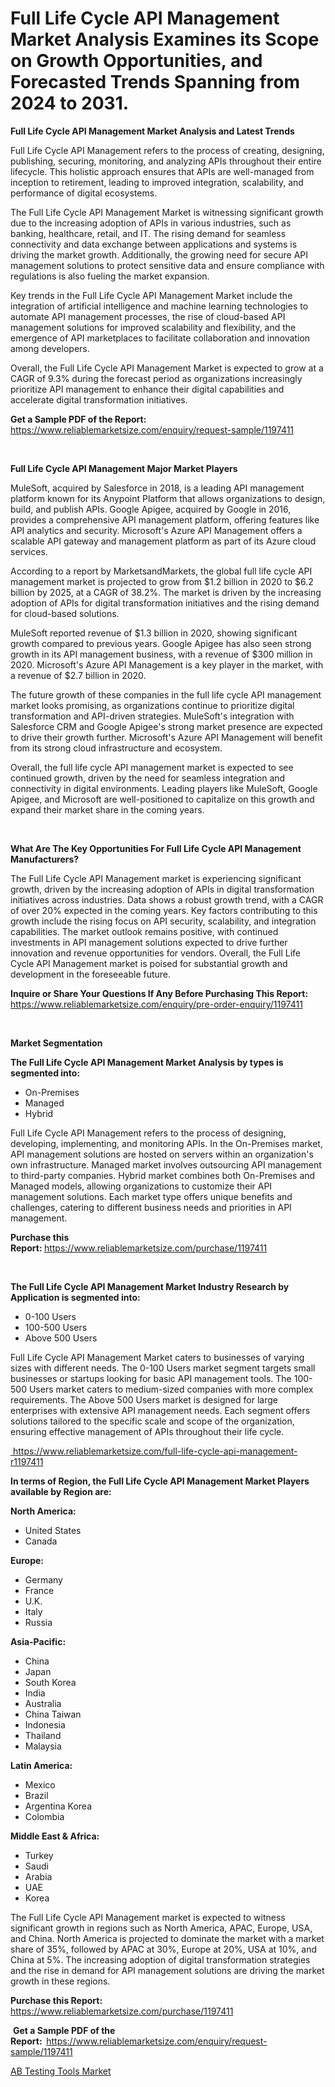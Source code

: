 <p><h1>Full Life Cycle API Management Market Analysis Examines its Scope on Growth Opportunities, and Forecasted Trends Spanning from 2024 to 2031.</h1></p><p><strong>Full Life Cycle API Management Market Analysis and Latest Trends</strong></p>
<p><p>Full Life Cycle API Management refers to the process of creating, designing, publishing, securing, monitoring, and analyzing APIs throughout their entire lifecycle. This holistic approach ensures that APIs are well-managed from inception to retirement, leading to improved integration, scalability, and performance of digital ecosystems.</p><p>The Full Life Cycle API Management Market is witnessing significant growth due to the increasing adoption of APIs in various industries, such as banking, healthcare, retail, and IT. The rising demand for seamless connectivity and data exchange between applications and systems is driving the market growth. Additionally, the growing need for secure API management solutions to protect sensitive data and ensure compliance with regulations is also fueling the market expansion.</p><p>Key trends in the Full Life Cycle API Management Market include the integration of artificial intelligence and machine learning technologies to automate API management processes, the rise of cloud-based API management solutions for improved scalability and flexibility, and the emergence of API marketplaces to facilitate collaboration and innovation among developers.</p><p>Overall, the Full Life Cycle API Management Market is expected to grow at a CAGR of 9.3% during the forecast period as organizations increasingly prioritize API management to enhance their digital capabilities and accelerate digital transformation initiatives.</p></p>
<p><strong>Get a Sample PDF of the Report:&nbsp;</strong> <a href="https://www.reliablemarketsize.com/enquiry/request-sample/1197411">https://www.reliablemarketsize.com/enquiry/request-sample/1197411</a></p>
<p>&nbsp;</p>
<p><strong>Full Life Cycle API Management Major Market Players</strong></p>
<p><p>MuleSoft, acquired by Salesforce in 2018, is a leading API management platform known for its Anypoint Platform that allows organizations to design, build, and publish APIs. Google Apigee, acquired by Google in 2016, provides a comprehensive API management platform, offering features like API analytics and security. Microsoft's Azure API Management offers a scalable API gateway and management platform as part of its Azure cloud services.</p><p>According to a report by MarketsandMarkets, the global full life cycle API management market is projected to grow from $1.2 billion in 2020 to $6.2 billion by 2025, at a CAGR of 38.2%. The market is driven by the increasing adoption of APIs for digital transformation initiatives and the rising demand for cloud-based solutions.</p><p>MuleSoft reported revenue of $1.3 billion in 2020, showing significant growth compared to previous years. Google Apigee has also seen strong growth in its API management business, with a revenue of $300 million in 2020. Microsoft's Azure API Management is a key player in the market, with a revenue of $2.7 billion in 2020.</p><p>The future growth of these companies in the full life cycle API management market looks promising, as organizations continue to prioritize digital transformation and API-driven strategies. MuleSoft's integration with Salesforce CRM and Google Apigee's strong market presence are expected to drive their growth further. Microsoft's Azure API Management will benefit from its strong cloud infrastructure and ecosystem.</p><p>Overall, the full life cycle API management market is expected to see continued growth, driven by the need for seamless integration and connectivity in digital environments. Leading players like MuleSoft, Google Apigee, and Microsoft are well-positioned to capitalize on this growth and expand their market share in the coming years.</p></p>
<p>&nbsp;</p>
<p><strong>What Are The Key Opportunities For Full Life Cycle API Management Manufacturers?</strong></p>
<p><p>The Full Life Cycle API Management market is experiencing significant growth, driven by the increasing adoption of APIs in digital transformation initiatives across industries. Data shows a robust growth trend, with a CAGR of over 20% expected in the coming years. Key factors contributing to this growth include the rising focus on API security, scalability, and integration capabilities. The market outlook remains positive, with continued investments in API management solutions expected to drive further innovation and revenue opportunities for vendors. Overall, the Full Life Cycle API Management market is poised for substantial growth and development in the foreseeable future.</p></p>
<p><strong>Inquire or Share Your Questions If Any Before Purchasing This Report:</strong> <a href="https://www.reliablemarketsize.com/enquiry/pre-order-enquiry/1197411">https://www.reliablemarketsize.com/enquiry/pre-order-enquiry/1197411</a></p>
<p>&nbsp;</p>
<p><strong>Market Segmentation</strong></p>
<p><strong>The Full Life Cycle API Management Market Analysis by types is segmented into:</strong></p>
<p><ul><li>On-Premises</li><li>Managed</li><li>Hybrid</li></ul></p>
<p><p>Full Life Cycle API Management refers to the process of designing, developing, implementing, and monitoring APIs. In the On-Premises market, API management solutions are hosted on servers within an organization's own infrastructure. Managed market involves outsourcing API management to third-party companies. Hybrid market combines both On-Premises and Managed models, allowing organizations to customize their API management solutions. Each market type offers unique benefits and challenges, catering to different business needs and priorities in API management.</p></p>
<p><strong>Purchase this Report:&nbsp;</strong><a href="https://www.reliablemarketsize.com/purchase/1197411">https://www.reliablemarketsize.com/purchase/1197411</a></p>
<p>&nbsp;</p>
<p><strong>The Full Life Cycle API Management Market Industry Research by Application is segmented into:</strong></p>
<p><ul><li>0-100 Users</li><li>100-500 Users</li><li>Above 500 Users</li></ul></p>
<p><p>Full Life Cycle API Management Market caters to businesses of varying sizes with different needs. The 0-100 Users market segment targets small businesses or startups looking for basic API management tools. The 100-500 Users market caters to medium-sized companies with more complex requirements. The Above 500 Users market is designed for large enterprises with extensive API management needs. Each segment offers solutions tailored to the specific scale and scope of the organization, ensuring effective management of APIs throughout their life cycle.</p></p>
<p><a href="https://www.reliablemarketsize.com/full-life-cycle-api-management-r1197411">&nbsp;https://www.reliablemarketsize.com/full-life-cycle-api-management-r1197411</a></p>
<p><strong>In terms of Region, the Full Life Cycle API Management Market Players available by Region are:</strong></p>
<p>
    <p> <strong> North America: </strong>
        <ul>
            <li>United States</li>
            <li>Canada</li>
        </ul>
        </p> 
    <p> <strong> Europe: </strong>
        <ul>
            <li>Germany</li>
            <li>France</li>
            <li>U.K.</li>
            <li>Italy</li>
            <li>Russia</li>
        </ul>
        </p> 
    <p> <strong> Asia-Pacific: </strong>
        <ul>
            <li>China</li>
            <li>Japan</li>
            <li>South Korea</li>
            <li>India</li>
            <li>Australia</li>
            <li>China Taiwan</li>
            <li>Indonesia</li>
            <li>Thailand</li>
            <li>Malaysia</li>
        </ul>
        </p> 
    <p> <strong> Latin America: </strong>
        <ul>
            <li>Mexico</li>
            <li>Brazil</li>
            <li>Argentina Korea</li>
            <li>Colombia</li>
        </ul>
        </p> 
    <p> <strong> Middle East & Africa: </strong>
        <ul>
            <li>Turkey</li>
            <li>Saudi</li>
            <li>Arabia</li>
            <li>UAE</li>
            <li>Korea</li>
        </ul>
    </p>
    </p>
<p><p>The Full Life Cycle API Management market is expected to witness significant growth in regions such as North America, APAC, Europe, USA, and China. North America is projected to dominate the market with a market share of 35%, followed by APAC at 30%, Europe at 20%, USA at 10%, and China at 5%. The increasing adoption of digital transformation strategies and the rise in demand for API management solutions are driving the market growth in these regions.</p></p>
<p><strong>Purchase this Report: </strong><a href="https://www.reliablemarketsize.com/purchase/1197411">https://www.reliablemarketsize.com/purchase/1197411</a></p>
<p>&nbsp;<strong>Get a Sample PDF of the Report:&nbsp;&nbsp;</strong><a href="https://www.reliablemarketsize.com/enquiry/request-sample/1197411">https://www.reliablemarketsize.com/enquiry/request-sample/1197411</a></p>
<p><strong></strong></p>
<p><p><a href="https://github.com/MaryamSipes/Market-Research-Report-List-1/blob/main/ab-testing-tools-market.md">AB Testing Tools Market</a></p></p>